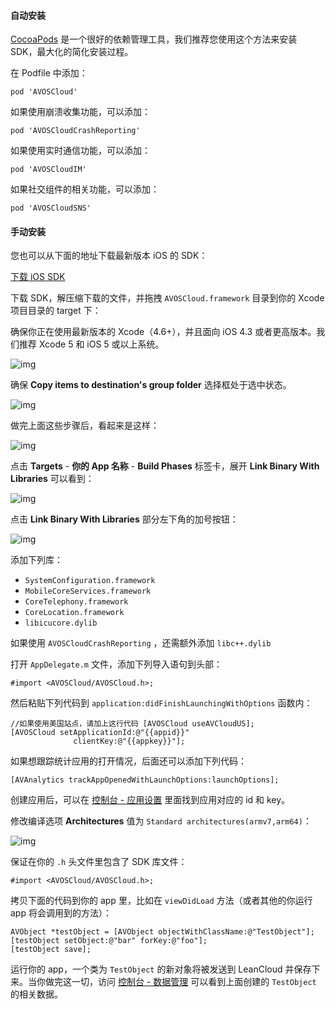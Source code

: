 #### 自动安装

[CocoaPods](http://www.cocoapods.org) 是一个很好的依赖管理工具，我们推荐您使用这个方法来安装 SDK，最大化的简化安装过程。

在 Podfile 中添加：

```
pod 'AVOSCloud'
```

如果使用崩溃收集功能，可以添加：

```
pod 'AVOSCloudCrashReporting'
```

如果使用实时通信功能，可以添加：

```
pod 'AVOSCloudIM'
```

如果社交组件的相关功能，可以添加：

```
pod 'AVOSCloudSNS'
```


#### 手动安装

您也可以从下面的地址下载最新版本 iOS 的 SDK：

<p><a class="btn btn-default" href="https://leancloud.cn/docs/sdk_down.html">下载 iOS SDK</a></p>

下载 SDK，解压缩下载的文件，并拖拽 `AVOSCloud.framework` 目录到你的 Xcode 项目目录的 target 下：

<div class="callout callout-info">确保你正在使用最新版本的 Xcode（4.6+），并且面向 iOS 4.3 或者更高版本。我们推荐 Xcode 5 和 iOS 5 或以上系统。</div>

![img](https://leancloud.cn/docs/images/quick_start/ios/1.png)

确保 **Copy items to destination's group folder** 选择框处于选中状态。

![img](https://leancloud.cn/docs/images/quick_start/ios/2.png)

做完上面这些步骤后，看起来是这样：

![img](https://leancloud.cn/docs/images/quick_start/ios/3.png)

点击 **Targets** - **你的 App 名称** - **Build Phases** 标签卡，展开 **Link Binary With Libraries** 可以看到：

![img](https://leancloud.cn/docs/images/quick_start/ios/4.png)

点击 **Link Binary With Libraries** 部分左下角的加号按钮：

![img](https://leancloud.cn/docs/images/quick_start/ios/6.png)

添加下列库：

- `SystemConfiguration.framework`
- `MobileCoreServices.framework`
- `CoreTelephony.framework`
- `CoreLocation.framework`
- `libicucore.dylib`

如果使用 `AVOSCloudCrashReporting` ，还需额外添加 `libc++.dylib`


打开 `AppDelegate.m` 文件，添加下列导入语句到头部：

```
#import <AVOSCloud/AVOSCloud.h>;
```

然后粘贴下列代码到 `application:didFinishLaunchingWithOptions` 函数内：

```
//如果使用美国站点，请加上这行代码 [AVOSCloud useAVCloudUS];
[AVOSCloud setApplicationId:@"{{appid}}"
              clientKey:@"{{appkey}}"];
```

如果想跟踪统计应用的打开情况，后面还可以添加下列代码：

```
[AVAnalytics trackAppOpenedWithLaunchOptions:launchOptions];
```

创建应用后，可以在 [控制台 - 应用设置](/app.html?appid={{appid}}#/key) 里面找到应用对应的 id 和 key。

修改编译选项 **Architectures** 值为 `Standard architectures(armv7,arm64)`：

![img](https://leancloud.cn/docs/images/quick_start/ios/arm64.png)

保证在你的 `.h` 头文件里包含了 SDK 库文件：

```
#import <AVOSCloud/AVOSCloud.h>;
```

拷贝下面的代码到你的 app 里，比如在 `viewDidLoad` 方法（或者其他的你运行 app 将会调用到的方法）：

```
AVObject *testObject = [AVObject objectWithClassName:@"TestObject"];
[testObject setObject:@"bar" forKey:@"foo"];
[testObject save];
```

运行你的 app，一个类为 `TestObject` 的新对象将被发送到 LeanCloud 并保存下来。当你做完这一切，访问 [控制台 - 数据管理](/data.html?appid={{appid}}#/TestObject) 可以看到上面创建的 `TestObject` 的相关数据。
